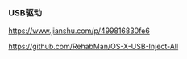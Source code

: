 ### USB驱动

<https://www.jianshu.com/p/499816830fe6>

<https://github.com/RehabMan/OS-X-USB-Inject-All>